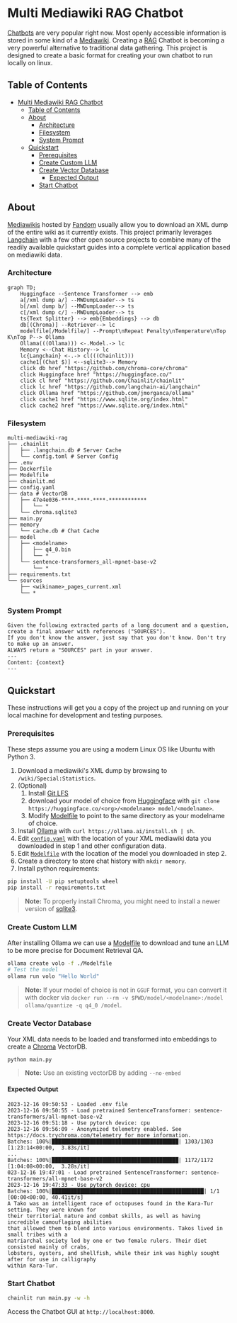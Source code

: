<!--- huggingface spaces metadata
---
colorFrom: red
colorTo: gray
license: mit
pinned: true
sdk: docker
title: Multi Mediawiki RAG
---
--->
# Multi Mediawiki RAG Chatbot

[Chatbots](https://www.forbes.com/advisor/business/software/what-is-a-chatbot/) are very popular right now. Most openly accessible information is stored in some kind of a [Mediawiki](https://en.wikipedia.org/wiki/MediaWiki). Creating a [RAG](https://research.ibm.com/blog/retrieval-augmented-generation-RAG) Chatbot is becoming a very powerful alternative to traditional data gathering. This project is designed to create a basic format for creating your own chatbot to run locally on linux.

## Table of Contents

- [Multi Mediawiki RAG Chatbot](#multi-mediawiki-rag-chatbot)
  - [Table of Contents](#table-of-contents)
  - [About](#about)
    - [Architecture](#architecture)
    - [Filesystem](#filesystem)
    - [System Prompt](#system-prompt)
  - [Quickstart](#quickstart)
    - [Prerequisites](#prerequisites)
    - [Create Custom LLM](#create-custom-llm)
    - [Create Vector Database](#create-vector-database)
      - [Expected Output](#expected-output)
    - [Start Chatbot](#start-chatbot)

## About

[Mediawikis](https://en.wikipedia.org/wiki/MediaWiki) hosted by [Fandom](https://www.fandom.com/) usually allow you to download an XML dump of the entire wiki as it currently exists. This project primarily leverages [Langchain](https://github.com/langchain-ai/langchain) with a few other open source projects to combine many of the readily available quickstart guides into a complete vertical application based on mediawiki data.

### Architecture

```mermaid
graph TD;
    Huggingface --Sentence Transformer --> emb
    a[/xml dump a/] --MWDumpLoader--> ts
    b[/xml dump b/] --MWDumpLoader--> ts
    c[/xml dump c/] --MWDumpLoader--> ts
    ts{Text Splitter} --> emb{Embeddings} --> db
    db[(Chroma)] --Retriever--> lc
    modelfile[/Modelfile/] --Prompt\nRepeat Penalty\nTemperature\nTop K\nTop P--> Ollama
    Ollama(((Ollama))) <-.Model.-> lc
    Memory <--Chat History--> lc
    lc{Langchain} <-.-> cl(((Chainlit)))
    cache1[(Chat $)] <--sqlite3--> Memory
    click db href "https://github.com/chroma-core/chroma"
    click Huggingface href "https://huggingface.co/"
    click cl href "https://github.com/Chainlit/chainlit"
    click lc href "https://github.com/langchain-ai/langchain"
    click Ollama href "https://github.com/jmorganca/ollama"
    click cache1 href "https://www.sqlite.org/index.html"
    click cache2 href "https://www.sqlite.org/index.html"
```

### Filesystem

```text
multi-mediawiki-rag
├── .chainlit
│   ├── .langchain.db # Server Cache
│   └── config.toml # Server Config
├── .env
├── Dockerfile
├── Modelfile
├── chainlit.md
├── config.yaml
├── data # VectorDB
│   ├── 47e4e036-****-****-****-************
│   │   └── *
│   └── chroma.sqlite3
├── main.py
├── memory
│   └── cache.db # Chat Cache
├── model
│   ├── <modelname>
│   │   ├── q4_0.bin
│   │   └── *
│   └── sentence-transformers_all-mpnet-base-v2
│       └── *
├── requirements.txt
└── sources
    ├── <wikiname>_pages_current.xml
    └── *
```

### System Prompt

```text
Given the following extracted parts of a long document and a question, create a final answer with references ("SOURCES"). 
If you don't know the answer, just say that you don't know. Don't try to make up an answer.
ALWAYS return a "SOURCES" part in your answer.
---
Content: {context}
---
```

## Quickstart

These instructions will get you a copy of the project up and running on your local machine for development and testing purposes.

### Prerequisites

These steps assume you are using a modern Linux OS like Ubuntu with Python 3.

1. Download a mediawiki's XML dump by browsing to `/wiki/Special:Statistics`.
2. (Optional)
   1. Install [Git LFS](https://docs.github.com/en/repositories/working-with-files/managing-large-files/installing-git-large-file-storage?platform=linux)
   2. download your model of choice from [Huggingface](https://huggingface.co/spaces/HuggingFaceH4/open_llm_leaderboard) with `git clone https://huggingface.co/<org>/<modelname> model/<modelname>`.
   3. Modify [Modelfile](Modelfile) to point to the same directory as your modelname of choice.
3. Install [Ollama](https://github.com/jmorganca/ollama) with `curl https://ollama.ai/install.sh | sh`.
4. Edit [`config.yaml`](config.yaml) with the location of your XML mediawiki data you downloaded in step 1 and other configuration data.
5. Edit [`Modelfile`](Modelfile) with the location of the model you downloaded in step 2.
6. Create a directory to store chat history with `mkdir memory`.
7. Install python requirements:

```bash
pip install -U pip setuptools wheel
pip install -r requirements.txt
```

>**Note:** To properly install Chroma, you might need to install a newer version of [sqlite3](https://www.sqlite.org/download.html).

### Create Custom LLM

After installing Ollama we can use a [Modelfile](https://github.com/jmorganca/ollama/blob/main/docs/modelfile.md) to download and tune an LLM to be more precise for Document Retrieval QA.

```bash
ollama create volo -f ./Modelfile
# Test the model
ollama run volo "Hello World"
```

>**Note:** If your model of choice is not in `GGUF` format, you can convert it with docker via `docker run --rm -v $PWD/model/<modelname>:/model ollama/quantize -q q4_0 /model`.

### Create Vector Database

Your XML data needs to be loaded and transformed into embeddings to create a [Chroma](https://python.langchain.com/docs/integrations/vectorstores/chroma) VectorDB.

```bash
python main.py
```

>**Note:** Use an existing vectorDB by adding `--no-embed`

#### Expected Output

```text
2023-12-16 09:50:53 - Loaded .env file
2023-12-16 09:50:55 - Load pretrained SentenceTransformer: sentence-transformers/all-mpnet-base-v2
2023-12-16 09:51:18 - Use pytorch device: cpu
2023-12-16 09:56:09 - Anonymized telemetry enabled. See 
https://docs.trychroma.com/telemetry for more information.
Batches: 100%|████████████████████████████████████████| 1303/1303 [1:23:14<00:00,  3.83s/it]
...
Batches: 100%|████████████████████████████████████████| 1172/1172 [1:04:08<00:00,  3.28s/it]
023-12-16 19:47:01 - Load pretrained SentenceTransformer: sentence-transformers/all-mpnet-base-v2
2023-12-16 19:47:33 - Use pytorch device: cpu
Batches: 100%|████████████████████████████████████████████████| 1/1 [00:00<00:00, 40.41it/s]
A Tako was an intelligent race of octopuses found in the Kara-Tur setting. They were known for
their territorial nature and combat skills, as well as having incredible camouflaging abilities
that allowed them to blend into various environments. Takos lived in small tribes with a
matriarchal society led by one or two female rulers. Their diet consisted mainly of crabs,
lobsters, oysters, and shellfish, while their ink was highly sought after for use in calligraphy
within Kara-Tur.
```

### Start Chatbot

```bash
chainlit run main.py -w -h
```

Access the Chatbot GUI at `http://localhost:8000`.
